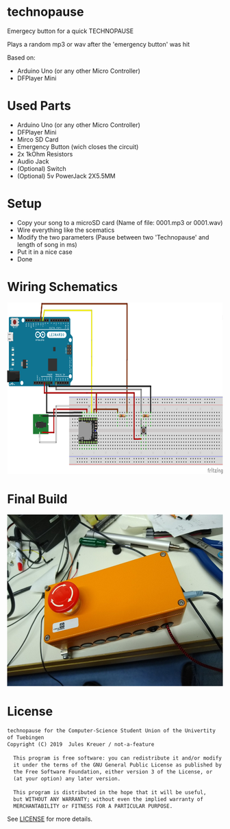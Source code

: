 # technopause
Emergecy button for a quick TECHNOPAUSE

Plays a random mp3 or wav after the 'emergency button' was hit

Based on:
- Arduino Uno (or any other Micro Controller)
- DFPlayer Mini

# Used Parts
- Arduino Uno (or any other Micro Controller)
- DFPlayer Mini
- Mirco SD Card
- Emergency Button (wich closes the circuit)
- 2x 1kOhm Resistors
- Audio Jack
- (Optional) Switch
- (Optional) 5v PowerJack 2X5.5MM 

# Setup
- Copy your song to a microSD card (Name of file: 0001.mp3 or 0001.wav)
- Wire everything like the scematics
- Modify the two parameters (Pause between two 'Technopause' and length of song in ms)
- Put it in a nice case
- Done

# Wiring Schematics
<img src="/schematics.png" alt="Wiring schematics" height="400px">

# Final Build
<img src="/case.jpg" alt="Beautiful case" height="400px">

# License
```
technopause for the Computer-Science Student Union of the Univertity of Tuebingen
Copyright (C) 2019  Jules Kreuer / not-a-feature
  
  This program is free software: you can redistribute it and/or modify
  it under the terms of the GNU General Public License as published by
  the Free Software Foundation, either version 3 of the License, or
  (at your option) any later version.
  
  This program is distributed in the hope that it will be useful,
  but WITHOUT ANY WARRANTY; without even the implied warranty of
  MERCHANTABILITY or FITNESS FOR A PARTICULAR PURPOSE.
````
See [LICENSE](LICENSE) for more details.


